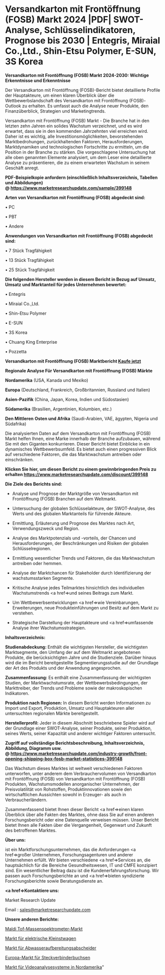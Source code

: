 # Versandkarton mit Frontöffnung (FOSB) Markt 2024 |PDF| SWOT-Analyse, Schlüsselindikatoren, Prognose bis 2030 | Entegris, Miraial Co.,Ltd., Shin-Etsu Polymer, E-SUN, 3S Korea

<strong>Versandkarton mit Frontöffnung (FOSB) Markt 2024-2030: Wichtige Erkenntnisse und Erkenntnisse</strong>

Der Versandkarton mit Frontöffnung (FOSB)-Bericht bietet detaillierte Profile der Hauptakteure, um einen klaren Überblick über die Wettbewerbslandschaft des Versandkarton mit Frontöffnung (FOSB)-Outlook zu erhalten. Es umfasst auch die Analyse neuer Produkte, den Finanzüberblick, Strategien und Marketingtrends.

Versandkarton mit Frontöffnung (FOSB) Markt - Die Branche hat in den letzten zehn Jahren ein solides Wachstum verzeichnet, und es wird erwartet, dass sie in den kommenden Jahrzehnten viel erreichen wird. Daher ist es wichtig, alle Investitionsmöglichkeiten, bevorstehenden Marktbedrohungen, zurückhaltenden Faktoren, Herausforderungen, Marktdynamiken und technologischen Fortschritte zu ermitteln, um die Position in der Branche zu stärken. Die vorgeschlagene Untersuchung hat alle oben genannten Elemente analysiert, um dem Leser eine detaillierte Analyse zu präsentieren, die zu einem erwarteten Wachstum in seinem Geschäft anregt.

<strong><b>PDF-Beispielkopie anfordern (einschließlich Inhaltsverzeichnis, Tabellen und Abbildungen) @ </b></strong><strong><a href=https://www.marketresearchupdate.com/sample/399148><strong>https://www.marketresearchupdate.com/sample/399148</u></a></strong></strong>

<strong>Arten von Versandkarton mit Frontöffnung (FOSB) abgedeckt sind:</strong>

• PC

• PBT

• Andere

<strong>Anwendungen von Versandkarton mit Frontöffnung (FOSB) abgedeckt sind:</strong>

• 7 Stück Tragfähigkeit

• 13 Stück Tragfähigkeit

• 25 Stück Tragfähigkeit

<strong>Die folgenden Hersteller werden in diesem Bericht in Bezug auf Umsatz, Umsatz und Marktanteil für jedes Unternehmen bewertet:</strong>

• Entegris

• Miraial Co.,Ltd.

• Shin-Etsu Polymer

• E-SUN

• 3S Korea

• Chuang King Enterprise

• Pozzetta

<strong>Versandkarton mit Frontöffnung (FOSB) Marktbericht <a href=https://www.marketresearchupdate.com/buynow/399148>Kaufe jetzt</a></strong>

<strong>Regionale Analyse Für Versandkarton mit Frontöffnung (FOSB) Märkte</strong>

<strong>Nordamerika</strong> (USA, Kanada und Mexiko)

<strong>Europa</strong> (Deutschland, Frankreich, Großbritannien, Russland und Italien)

<strong>Asien-Pazifik</strong> (China, Japan, Korea, Indien und Südostasien)

<strong>Südamerika</strong> (Brasilien, Argentinien, Kolumbien, etc.)

<strong>Den Mittleren</strong> <strong>Osten und Afrika</strong> (Saudi-Arabien, VAE, ägypten, Nigeria und Südafrika)

Die analysierten Daten auf dem Versandkarton mit Frontöffnung (FOSB) Markt helfen Ihnen, eine Marke innerhalb der Branche aufzubauen, während Sie mit den Giganten konkurrieren. Dieser Bericht bietet Einblicke in ein dynamisches Wettbewerbsumfeld. Es bietet auch einen progressiven Blick auf verschiedene Faktoren, die das Marktwachstum antreiben oder einschränken.

<strong>Klicken Sie hier, um diesen Bericht zu einem gewinnbringenden Preis zu erhalten
</strong><strong><a href=https://www.marketresearchupdate.com/discount/399148>https://www.marketresearchupdate.com/discount/399148</b></u></strong></a>

<strong>Die Ziele des Berichts sind:</strong>

- Analyse und Prognose der Marktgröße von Versandkarton mit Frontöffnung (FOSB) Branchen auf dem Weltmarkt.

- Untersuchung der globalen Schlüsselakteure, der SWOT-Analyse, des Werts und des globalen Marktanteils für führende Akteure.

- Ermittlung, Erläuterung und Prognose des Marktes nach Art, Verwendungszweck und Region.

- Analyse des Marktpotenzials und -vorteils, der Chancen und Herausforderungen, der Beschränkungen und Risiken der globalen Schlüsselregionen.

- Ermittlung wesentlicher Trends und Faktoren, die das Marktwachstum antreiben oder hemmen.

- Analyse der Marktchancen für Stakeholder durch Identifizierung der wachstumsstarken Segmente.

- Kritische Analyse jedes Teilmarktes hinsichtlich des individuellen Wachstumstrends <a href=>und</a> seines Beitrags zum Markt.

- Um Wettbewerbsentwicklungen <a href=>wie</a> Vereinbarungen, Erweiterungen, neue Produkteinführungen und Besitz auf dem Markt zu verstehen.

- Strategische Darstellung der Hauptakteure und <a href=>umfas</a>sende Analyse ihrer Wachstumsstrategien.

<strong>Inhaltsverzeichnis:</strong>

<strong>Studienabdeckung:</strong> Enthält die wichtigsten Hersteller, die wichtigsten Marktsegmente, den Umfang der auf dem Weltmarkt angebotenen Produkte, die berücksichtigten Jahre und die Studienziele. Darüber hinaus wird die im Bericht bereitgestellte Segmentierungsstudie auf der Grundlage der Art des Produkts und der Anwendung angesprochen.

<strong>Zusammenfassung:</strong> Es enthält eine Zusammenfassung der wichtigsten Studien, der Marktwachstumsrate, der Wettbewerbsbedingungen, der Markttreiber, der Trends und Probleme sowie der makroskopischen Indikatoren.

<strong>Produktion nach Regionen:</strong> In diesem Bericht werden Informationen zu Import und Export, Produktion, Umsatz und Hauptakteuren aller untersuchten regionalen Märkte bereitgestellt.

<strong>Herstellerprofil:</strong> Jeder in diesem Abschnitt beschriebene Spieler wird auf der Grundlage einer SWOT-Analyse, seiner Produkte, seiner Produktion, seines Werts, seiner Kapazität und anderer wichtiger Faktoren untersucht.

<strong><b>Zugriff auf vollständige Berichtsbeschreibung, Inhaltsverzeichnis, Abbildung, Diagramm usw. @ </b></strong><strong><a href=https://www.marketresearchupdate.com/industry-growth/front-opening-shipping-box-fosb-market-statistices-399148>https://www.marketresearchupdate.com/industry-growth/front-opening-shipping-box-fosb-market-statistices-399148</a></strong>

Das Wachstum dieses Marktes ist weltweit verschiedenen Faktoren unterworfen, unter anderem dem Verbrauchervolumen von Versandkarton mit Frontöffnung (FOSB) von Versandkarton mit Frontöffnung (FOSB) Produkten, Wachstumsmodellen anorganischer Unternehmen, der Preisvolatilität von Rohstoffen, Produktinnovationen sowie den wirtschaftlichen Aussichten sowohl in Erzeuger- als auch in Verbraucherländern.

Zusammenfassend bietet Ihnen dieser Bericht <a href=>einen</a> klaren Überblick über alle Fakten des Marktes, ohne dass Sie auf einen anderen Forschungsbericht oder eine Datenquelle verweisen müssen. Unser Bericht bietet Ihnen alle Fakten über die Vergangenheit, Gegenwart und Zukunft des betroffenen Marktes.

<strong>Über uns:</strong>

 ist ein Marktforschungsunternehmen, das die Anforderungen <a href=>großer</a> Unternehmen, Forschungsagenturen und anderer Unternehmen erfüllt. Wir bieten verschiedene <a href=>Services</a> an, die hauptsächlich für die Bereiche Gesundheitswesen, IT und CMFE konzipiert sind. Ein wesentlicher Beitrag dazu ist die Kundenerfahrungsforschung. Wir passen auch Forschungsberichte an und <a href=>bieten</a> syndizierte Forschungsberichte sowie Beratungsdienste an.

<strong><a href=>Kontaktiere uns:</a></strong>

Market Research Update

Email : sales@marketresearchupdate.com

<strong>Unsere anderen Berichte:</strong>

<a href=https://www.linkedin.com/pulse/maldi-tof-mass-spectrometers-market-size-growth>Maldi Tof-Massenspektrometer-Markt</a>

<a href=https://www.linkedin.com/pulse/electric-microcars-market-growth-possibilities-analysis>Markt für elektrische Kleinstwagen</a>

<a href=https://www.linkedin.com/pulse/wastewater-treatment-separators-market-sizing-up-anticipating>Markt für Abwasseraufbereitungsabscheider</a>

<a href=https://www.linkedin.com/pulse/europe-connector-socket-market-size-incredible>Europa-Markt für Steckverbinderbuchsen</a>

<a href=https://www.linkedin.com/pulse/north-america-video-analytics-system-market-size-growth>Markt für Videoanalysesysteme in Nordamerika</a>"
